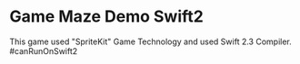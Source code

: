 # Game Maze Demo Swift2
This game used "SpriteKit" Game Technology and used Swift 2.3 Compiler. #canRunOnSwift2
